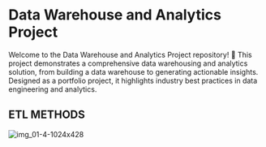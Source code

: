 # Data Warehouse and Analytics Project

Welcome to the Data Warehouse and Analytics Project repository! 🚀
This project demonstrates a comprehensive data warehousing and analytics solution, from building a data warehouse to generating actionable insights. Designed as a portfolio project, it highlights industry best practices in data engineering and analytics.

## ETL METHODS
![img_01-4-1024x428](https://github.com/user-attachments/assets/453f9b6f-0004-4f63-88ce-384c05ec8aec)



